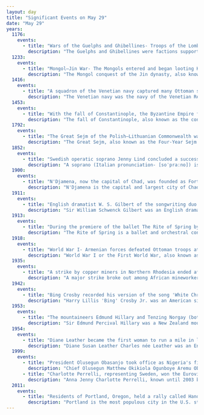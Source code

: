 ```yaml
---
layout: day
title: "Significant Events on May 29"
date: "May 29"
years:
  1176:
    events:
      - title: "Wars of the Guelphs and Ghibellines- Troops of the Lombard League defeated forces of the Holy Roman Empire near Legnano in present-day Italy."
        description: "The Guelphs and Ghibellines were factions supporting respectively the Pope and the Holy Roman Emperor in the Italian city-states of Central Italy and Northern Italy during the Middle Ages. During the 12th and 13th centuries, rivalry between these two parties dominated political life across medieval Italy. The struggle for power between the Papacy and the Holy Roman Empire arose with the Investiture Controversy, which began in 1075 and ended with the Concordat of Worms in 1122."
  1233:
    events:
      - title: "Mongol–Jin War- The Mongols entered and began looting Kaifeng, the capital of the Jin dynasty of China, after a 13-month siege."
        description: "The Mongol conquest of the Jin dynasty, also known as the Mongol–Jin War, was fought between the Mongol Empire and the Jurchen-led Jin dynasty in Manchuria and North China. The war, which started in 1211, lasted over 23 years and ended with the complete conquest of the Jin dynasty by the Mongols in 1234."
  1416:
    events:
      - title: "A squadron of the Venetian navy captured many Ottoman ships at the Battle of Gallipoli, confirming Venetian naval superiority in the Aegean Sea for the next few decades."
        description: "The Venetian navy was the navy of the Venetian Republic which played an important role in the history of the republic and the Mediterranean world. It was the premier navy in the Mediterranean Sea for many centuries between the medieval and early modern periods, providing Venice with control and influence over trade and politics far in excess of the republic's size and population. It was one of the first navies to mount gunpowder weapons aboard ships, and through an organised system of naval dockyards, armouries and chandlers was able to continually keep ships at sea and rapidly replace losses. The Venetian Arsenal was one of the greatest concentrations of industrial capacity prior to the Industrial Revolution and responsible for the bulk of the republic's naval power."
  1453:
    events:
      - title: "With the fall of Constantinople, the Byzantine Empire fell to the Ottomans."
        description: "The fall of Constantinople, also known as the conquest of Constantinople, was the capture of the capital of the Byzantine Empire by the Ottoman Empire. The city was captured on 29 May 1453 as part of the culmination of a 55-day siege which had begun on 6 April."
  1792:
    events:
      - title: "The Great Sejm of the Polish–Lithuanian Commonwealth was disbanded following the Russian invasion of Poland."
        description: "The Great Sejm, also known as the Four-Year Sejm was a Sejm (parliament) of the Polish–Lithuanian Commonwealth that was held in Warsaw between 1788 and 1792. Its principal aim became to restore sovereignty to, and reform, the Commonwealth politically and economically."
  1852:
    events:
      - title: "Swedish operatic soprano Jenny Lind concluded a successful concert tour of the United States under the management of showman P. T. Barnum."
        description: "A soprano (Italian pronunciation- [soˈpraːno]) is a type of classical singing voice and has the highest vocal range of all voice types. The soprano's vocal range (using scientific pitch notation) is from approximately middle C (C4) = 261 Hz to 'high A' (A5) = 880 Hz in choral music, or to 'soprano C' (C6, two octaves above middle C) = 1046 Hz or higher in operatic music. In four-part chorale style harmony, the soprano takes the highest part, which often encompasses the melody. The soprano voice type is generally divided into the coloratura, soubrette, lyric, spinto, and dramatic soprano."
  1900:
    events:
      - title: "N'Djamena, now the capital of Chad, was founded as Fort-Lamy by French commander Émile Gentil."
        description: "N'Djamena is the capital and largest city of Chad. It is also a special statute region, divided into 10 districts or arrondissements, similar to the city of Paris."
  1911:
    events:
      - title: "English dramatist W. S. Gilbert of the songwriting duo Gilbert and Sullivan died while saving a young woman from drowning in his lake."
        description: "Sir William Schwenck Gilbert was an English dramatist, librettist, poet and illustrator best known for his collaboration with composer Arthur Sullivan, which produced fourteen comic operas. The most famous of these include H.M.S. Pinafore, The Pirates of Penzance and one of the most frequently performed works in the history of musical theatre, The Mikado. The popularity of these works was supported for over a century by year-round performances of them, in Britain and abroad, by the repertory company that Gilbert, Sullivan and their producer Richard D'Oyly Carte founded, the D'Oyly Carte Opera Company. These Savoy operas are still frequently performed in the English-speaking world and beyond."
  1913:
    events:
      - title: "During the premiere of the ballet The Rite of Spring by Igor Stravinsky  at the Théâtre des Champs-Élysées in Paris, the avant-garde nature of the music and choreography caused a near-riot in the audience."
        description: "The Rite of Spring is a ballet and orchestral concert work by the Russian composer Igor Stravinsky. It was written for the 1913 Paris season of Sergei Diaghilev's Ballets Russes company; the original choreography was by Vaslav Nijinsky with stage designs and costumes by Nicholas Roerich. When first performed at the Théâtre des Champs-Élysées on 29 May 1913, the avant-garde nature of the music and choreography caused a sensation. Many have called the first-night reaction a 'riot' or 'near-riot', though this wording did not come about until reviews of later performances in 1924, over a decade later. Although designed as a work for the stage, with specific passages accompanying characters and action, the music achieved equal if not greater recognition as a concert piece and is widely considered to be one of the most influential musical works of the 20th century."
  1918:
    events:
      - title: "World War I- Armenian forces defeated Ottoman troops at the Battle of Sardarabad, halting the Turkish advance and preventing further destruction of the Armenian nation."
        description: "World War I or the First World War, also known as the Great War, was a global conflict between two coalitions- the Allies and the Central Powers. Fighting took place mainly in Europe and the Middle East, as well as in parts of Africa and the Asia-Pacific, and in Europe was characterised by trench warfare; the widespread use of artillery, machine guns, and chemical weapons (gas); and the introductions of tanks and aircraft. World War I was one of the deadliest conflicts in history, resulting in an estimated 10 million military dead and more than 20 million wounded, plus some 10 million civilian dead from causes including genocide. The movement of large numbers of people was a major factor in the deadly Spanish flu pandemic."
  1935:
    events:
      - title: "A strike by copper miners in Northern Rhodesia ended after six workers were shot and killed by police."
        description: "A major strike broke out among African mineworkers in the Copperbelt Province of Northern Rhodesia on 29 May 1935 in protest against taxes levied by the British colonial administration. The strike involved three of the province's four major copper mines- those in Mufulira, Nkana and Roan Antelope. Near the latter, six protesters were killed by police and the strike ended. Although it failed, the strike was the first organized industrial agitation in Northern Rhodesia and is viewed by some as the first overt action against colonial rule. It caught the attention of a number of African townsmen, leading to the creation of trade unions and African nationalist politics, and is seen as the birth of African nationalism."
  1942:
    events:
      - title: "Bing Crosby recorded his version of the song 'White Christmas', which went on to become the best-selling single worldwide, with more than 50 million copies sold."
        description: "Harry Lillis 'Bing' Crosby Jr. was an American singer and actor. The first multimedia star, he was one of the most popular and influential musical artists of the 20th century worldwide. Crosby was a leader in record sales, network radio ratings, and motion picture grosses from 1926 to 1977. He was one of the first global cultural icons. Crosby made over 70 feature films and recorded more than 1,600 songs."
  1953:
    events:
      - title: "The mountaineers Edmund Hillary and Tenzing Norgay (both pictured) became the first people to reach the summit of Mount Everest."
        description: "Sir Edmund Percival Hillary was a New Zealand mountaineer, explorer, and philanthropist. On 29 May 1953, Hillary and Sherpa mountaineer Tenzing Norgay became the first climbers confirmed to have reached the summit of Mount Everest. They were part of the ninth British expedition to Everest, led by John Hunt. From 1985 to 1988 he served as New Zealand's High Commissioner to India and Bangladesh and concurrently as Ambassador to Nepal."
  1954:
    events:
      - title: "Diane Leather became the first woman to run a mile in less than five minutes."
        description: "Diane Susan Leather Charles née Leather was an English athlete who was the first woman to run a sub-5-minute mile."
  1999:
    events:
      - title: "President Olusegun Obasanjo took office as Nigeria's first elected and civilian head of state after 16 years of military dictatorship."
        description: "Chief Olusegun Matthew Okikiola Ogunboye Aremu Obasanjo is a Nigerian general and statesman who served as Nigeria's head of state from 1976 to 1979 and later as its president from 1999 to 2007. Ideologically a Nigerian nationalist, he was a member of the Peoples Democratic Party (PDP) from 1998 to 2015, and since 2018."
      - title: "Charlotte Perrelli, representing Sweden, won the Eurovision Song Contest, the first edition not to feature an orchestra or live accompaniment."
        description: "Anna Jenny Charlotte Perrelli, known until 2003 by her maiden name, is a Swedish singer and television host. Under her maiden name, she won the 1999 Melodifestivalen and subsequently that year's Eurovision Song Contest with the song 'Take Me to Your Heaven'."
  2011:
    events:
      - title: "Residents of Portland, Oregon, held a rally called Hands Across Hawthorne in response to an attack against a gay couple holding hands while crossing the Hawthorne Bridge (pictured)."
        description: "Portland is the most populous city in the U.S. state of Oregon, located in the Pacific Northwest region. Situated close to northwest Oregon at the confluence of the Willamette and Columbia rivers, it is the county seat of Multnomah County, Oregon's most populous county. As of 2020, Portland's population was 652,503, making it the 27th most populous city in the United States, the sixth most populous on the West Coast, and the third most populous in the Pacific Northwest after Seattle and Vancouver. Approximately 2.5 million people live in the Portland metropolitan area, making it the 25th most populous in the United States. Almost half of Oregon's population resides within the Portland metro area."
---
```

